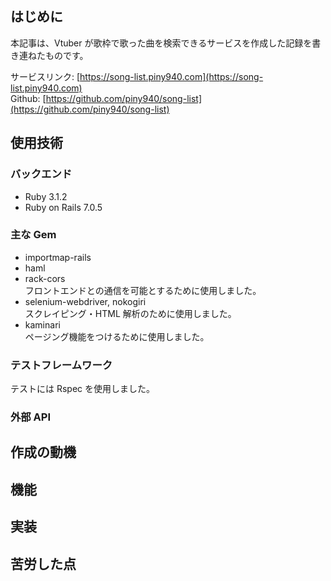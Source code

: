 ## はじめに

本記事は、Vtuber が歌枠で歌った曲を検索できるサービスを作成した記録を書き連ねたものです。

サービスリンク: [https://song-list.piny940.com](https://song-list.piny940.com)  
Github: [https://github.com/piny940/song-list](https://github.com/piny940/song-list)

## 使用技術

### バックエンド

- Ruby 3.1.2
- Ruby on Rails 7.0.5

### 主な Gem

- importmap-rails
- haml
- rack-cors  
  フロントエンドとの通信を可能とするために使用しました。
- selenium-webdriver, nokogiri  
  スクレイピング・HTML 解析のために使用しました。
- kaminari  
  ページング機能をつけるために使用しました。

### テストフレームワーク

テストには Rspec を使用しました。

### 外部 API

## 作成の動機

## 機能

## 実装

## 苦労した点
